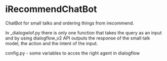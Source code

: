 # iRecommendChatBot
ChatBot for small talks and ordering things from irecommend.

In _dialogwlof.py there is only one function that takes the query as an input and by using dialogflow_v2 API outputs the response of the small talk model, 
the action and the intent of the input. 

config.py - some variables to acces the right agent in dialogflow

